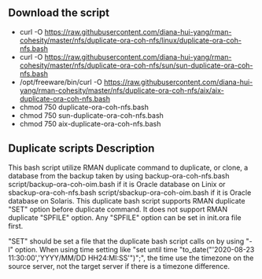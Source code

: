 ## Download the script

- curl -O https://raw.githubusercontent.com/diana-hui-yang/rman-cohesity/master/nfs/duplicate-ora-coh-nfs/linux/duplicate-ora-coh-nfs.bash
- curl -O https://raw.githubusercontent.com/diana-hui-yang/rman-cohesity/master/nfs/duplicate-ora-coh-nfs/sun/sun-duplicate-ora-coh-nfs.bash
- /opt/freeware/bin/curl -O https://raw.githubusercontent.com/diana-hui-yang/rman-cohesity/master/nfs/duplicate-ora-coh-nfs/aix/aix-duplicate-ora-coh-nfs.bash
- chmod 750 duplicate-ora-coh-nfs.bash
- chmod 750 sun-duplicate-ora-coh-nfs.bash
- chmod 750 aix-duplicate-ora-coh-nfs.bash

## Duplicate scripts Description
This bash script utilize RMAN duplicate command to duplicate, or clone, a database from the backup taken by using backup-ora-coh-nfs.bash script/backup-ora-coh-oim.bash if it is Oracle database on Linix or sbackup-ora-coh-nfs.bash script/sbackup-ora-coh-oim.bash if it is Oracle database on Solaris. This duplicate bash script supports RMAN duplicate "SET" option before duplicate command. It does not support RMAN duplicate "SPFILE" option. Any "SPFILE" option can be set in init<database>.ora file first. 
  
 "SET" should be set a file that the duplicate bash script calls on by using "-l" option. When using time setting like "set until time \"to_date("'2020-08-23 11:30:00','YYYY/MM/DD HH24:MI:SS'")\";", the time use the timezone on the source server, not the target server if there is a timezone difference. 

